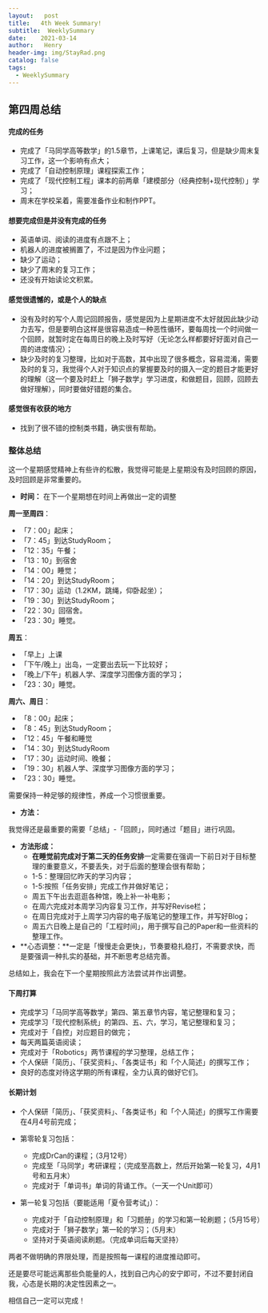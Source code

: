 ```yaml
---
layout:   post
title:   4th Week Summary!
subtitle:  WeeklySummary
date:    2021-03-14
author:   Henry
header-img: img/StayRad.png
catalog: false
tags:
  - WeeklySummary
---
```

## 第四周总结
#### 完成的任务
+ 完成了「马同学高等数学」的1.5章节，上课笔记，课后复习，但是缺少周末复习工作，这一个影响有点大；
+ 完成了「自动控制原理」课程探索工作；
+ 完成了「现代控制工程」课本的前两章「建模部分（经典控制+现代控制）」学习；
+ 周末在学校呆着，需要准备作业和制作PPT。

#### 想要完成但是并没有完成的任务
+ 英语单词、阅读的进度有点跟不上；
+ 机器人的进度被搁置了，不过是因为作业问题；
+ 缺少了运动；
+ 缺少了周末的复习工作；
+ 还没有开始读论文积累。

#### 感觉很遗憾的，或是个人的缺点
+ 没有及时的写个人周记回顾报告，感觉是因为上星期进度不太好就因此缺少动力去写，但是要明白这样是很容易造成一种恶性循环，要每周找一个时间做一个回顾，就暂时定在每周日的晚上及时写好（无论怎么样都要好好面对自己一周的进度情况）；
+ 缺少及时的复习整理，比如对于高数，其中出现了很多概念，容易混淆，需要及时的复习，我觉得个人对于知识点的掌握要及时的摄入一定的题目才能更好的理解（这一个要及时赶上「狮子数学」学习进度，和做题目，回顾，回顾去做好理解），同时要做好错题的集合。

#### 感觉很有收获的地方
+ 找到了很不错的控制类书籍，确实很有帮助。

### 整体总结
这一个星期感觉精神上有些许的松散，我觉得可能是上星期没有及时回顾的原因，及时回顾是非常重要的。
+ **时间：**
在下一个星期想在时间上再做出一定的调整

**周一至周四**：
  + 「7：00」起床；
  + 「7：45」到达StudyRoom；
  + 「12：35」午餐；
  + 「13：10」到宿舍
  + 「14：00」睡觉；
  + 「14：20」到达StudyRoom；
  + 「17：30」运动（1.2KM，跳绳，仰卧起坐）；
  + 「19：30」到达StudyRoom；
  + 「22：30」回宿舍。
  + 「23：30」睡觉。

**周五**：
  + 「早上」上课
  + 「下午/晚上」出岛，一定要出去玩一下比较好；
  + 「晚上/下午」机器人学、深度学习图像方面的学习；
  + 「23：30」睡觉。

**周六、周日**：
  + 「8：00」起床；
  + 「8：45」到达StudyRoom；
  + 「12：45」午餐和睡觉
  + 「14：30」到达StudyRoom
  + 「17：30」运动时间、晚餐；
  + 「19：30」机器人学、深度学习图像方面的学习；
  + 「23：30」睡觉。

  需要保持一种足够的规律性，养成一个习惯很重要。

+ **方法：**

我觉得还是最重要的需要「总结」-「回顾」，同时通过「题目」进行巩固。

+ **方法形成：**
  + **在睡觉前完成对于第二天的任务安排**一定需要在强调一下前日对于目标整理的重要意义，不要丢失，对于后面的整理会很有帮助；
  + 1-5：整理回忆昨天的学习内容；
  + 1-5:按照「任务安排」完成工作并做好笔记；
  + 周五下午出去逛逛各种馆，晚上补一补电影；
  + 在周六完成对本周学习内容复习工作，并写好Revise栏；
  + 在周日完成对于上周学习内容的电子版笔记的整理工作，并写好Blog；
  + 周五六日晚上是自己的「工程时间」，用于撰写自己的Paper和一些资料的整理工作。
+ **心态调整：**一定是「慢慢走会更快」，节奏要稳扎稳打，不需要求快，而是要强调一种扎实的基础，并不断思考总结完善。

总结如上，我会在下一个星期按照此方法尝试并作出调整。

#### 下周打算
+ 完成学习「马同学高等数学」第四、第五章节内容，笔记整理和复习；
+ 完成学习「现代控制系统」的第四、五、六，学习，笔记整理和复习；
+ 完成对于「自控」对应题目的做完；
+ 每天两篇英语阅读；
+ 完成对于「Robotics」两节课程的学习整理，总结工作；
+ 个人保研「简历」、「获奖资料」、「各类证书」和「个人简述」的撰写工作；
+ 良好的态度对待这学期的所有课程，全力认真的做好它们。

#### 长期计划
+ 个人保研「简历」、「获奖资料」、「各类证书」和「个人简述」的撰写工作需要在4月4号前完成；
+ 第零轮复习包括：
  + 完成DrCan的课程；（3月12号）
  + 完成至「马同学」考研课程；（完成至高数上，然后开始第一轮复习，4月1号和五月末）
  + 完成对于「单词书」单词的背诵工作。（一天一个Unit即可）

+ 第一轮复习包括（要能适用「夏令营考试」）：
  + 完成对于「自动控制原理」和「习题册」的学习和第一轮刷题；（5月15号）
  + 完成对于「狮子数学」第一轮的学习；（5月末）
  + 坚持对于英语阅读刷题。（完成单词后每天坚持）

两者不做明确的界限处理，而是按照每一课程的进度推动即可。

还是要尽可能远离那些负能量的人，找到自己内心的安宁即可，不过不要封闭自我，心态是长期的决定性因素之一。

相信自己一定可以完成！

